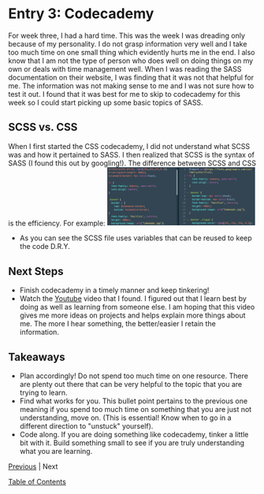 # Entry 3: Codecademy

For week three, I had a hard time. This was the week I was dreading only because of my personality. I do not grasp information very well and I take too much time on one small thing which evidently hurts me in the end. I also know that I am not the type of person who does well on doing things on my own or deals with time management well. When I was reading the SASS documentation on their website, I was finding that it was not that helpful for me. The information was not making sense to me and I was not sure how to test it out. I found that it was best for me to skip to codecademy for this week so I could start picking up some basic topics of SASS. 

## SCSS vs. CSS

When I first started the CSS codecademy, I did not understand what SCSS was and how it pertained to SASS. I then realized that SCSS is the syntax of SASS (I found this out by googling!). The difference between SCSS and CSS is the efficiency. For example: <img src="../img2.png" style="width: 300px;" />
+ As you can see the SCSS file uses variables that can be reused to keep the code D.R.Y.

## Next Steps

+ Finish codecademy in a timely manner and keep tinkering!
+ Watch the [Youtube](https://www.youtube.com/watch?v=P1G4_zxOxtk) video that I found. I figured out that I learn best by doing as well as learning from someone else. I am hoping that this video gives me more ideas on projects and helps explain more things about me. The more I hear something, the better/easier I retain the information. 

## Takeaways

+ Plan accordingly! Do not spend too much time on one resource. There are plenty out there that can be very helpful to the topic that you are trying to learn. 
+ Find what works for you. This bullet point pertains to the previous one meaning if you spend too much time on something that you are just not understanding, move on. (This is essential! Know when to go in a different direction to "unstuck" yourself).
+ Code along. If you are doing something like codecademy, tinker a little bit with it. Build something small to see if you are truly understanding what you are learning. 






[Previous](../entries/entry02.md) |  Next

[Table of Contents](../README.md)